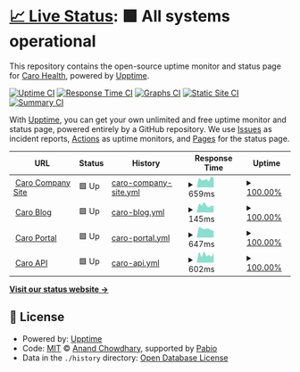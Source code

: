 # [📈 Live Status](https://caro-health.github.io/upptime): <!--live status--> **🟩 All systems operational**

This repository contains the open-source uptime monitor and status page for [Caro Health](https://www.caro.health/), powered by [Upptime](https://github.com/upptime/upptime).

[![Uptime CI](https://github.com/caro-health/upptime/workflows/Uptime%20CI/badge.svg)](https://github.com/caro-health/upptime/actions?query=workflow%3A%22Uptime+CI%22)
[![Response Time CI](https://github.com/caro-health/upptime/workflows/Response%20Time%20CI/badge.svg)](https://github.com/caro-health/upptime/actions?query=workflow%3A%22Response+Time+CI%22)
[![Graphs CI](https://github.com/caro-health/upptime/workflows/Graphs%20CI/badge.svg)](https://github.com/caro-health/upptime/actions?query=workflow%3A%22Graphs+CI%22)
[![Static Site CI](https://github.com/caro-health/upptime/workflows/Static%20Site%20CI/badge.svg)](https://github.com/caro-health/upptime/actions?query=workflow%3A%22Static+Site+CI%22)
[![Summary CI](https://github.com/caro-health/upptime/workflows/Summary%20CI/badge.svg)](https://github.com/caro-health/upptime/actions?query=workflow%3A%22Summary+CI%22)

With [Upptime](https://upptime.js.org), you can get your own unlimited and free uptime monitor and status page, powered entirely by a GitHub repository. We use [Issues](https://github.com/caro-health/upptime/issues) as incident reports, [Actions](https://github.com/caro-health/upptime/actions) as uptime monitors, and [Pages](https://caro-health.github.io/upptime) for the status page.

<!--start: status pages-->
<!-- This summary is generated by Upptime (https://github.com/upptime/upptime) -->
<!-- Do not edit this manually, your changes will be overwritten -->
<!-- prettier-ignore -->
| URL | Status | History | Response Time | Uptime |
| --- | ------ | ------- | ------------- | ------ |
| <img alt="" src="https://icons.duckduckgo.com/ip3/caro.health.ico" height="13"> [Caro Company Site](https://caro.health) | 🟩 Up | [caro-company-site.yml](https://github.com/caro-health/upptime/commits/HEAD/history/caro-company-site.yml) | <details><summary><img alt="Response time graph" src="./graphs/caro-company-site/response-time-week.png" height="20"> 659ms</summary><br><a href="https://caro-health.github.io/upptime/history/caro-company-site"><img alt="Response time 798" src="https://img.shields.io/endpoint?url=https%3A%2F%2Fraw.githubusercontent.com%2Fcaro-health%2Fupptime%2FHEAD%2Fapi%2Fcaro-company-site%2Fresponse-time.json"></a><br><a href="https://caro-health.github.io/upptime/history/caro-company-site"><img alt="24-hour response time 806" src="https://img.shields.io/endpoint?url=https%3A%2F%2Fraw.githubusercontent.com%2Fcaro-health%2Fupptime%2FHEAD%2Fapi%2Fcaro-company-site%2Fresponse-time-day.json"></a><br><a href="https://caro-health.github.io/upptime/history/caro-company-site"><img alt="7-day response time 659" src="https://img.shields.io/endpoint?url=https%3A%2F%2Fraw.githubusercontent.com%2Fcaro-health%2Fupptime%2FHEAD%2Fapi%2Fcaro-company-site%2Fresponse-time-week.json"></a><br><a href="https://caro-health.github.io/upptime/history/caro-company-site"><img alt="30-day response time 893" src="https://img.shields.io/endpoint?url=https%3A%2F%2Fraw.githubusercontent.com%2Fcaro-health%2Fupptime%2FHEAD%2Fapi%2Fcaro-company-site%2Fresponse-time-month.json"></a><br><a href="https://caro-health.github.io/upptime/history/caro-company-site"><img alt="1-year response time 820" src="https://img.shields.io/endpoint?url=https%3A%2F%2Fraw.githubusercontent.com%2Fcaro-health%2Fupptime%2FHEAD%2Fapi%2Fcaro-company-site%2Fresponse-time-year.json"></a></details> | <details><summary><a href="https://caro-health.github.io/upptime/history/caro-company-site">100.00%</a></summary><a href="https://caro-health.github.io/upptime/history/caro-company-site"><img alt="All-time uptime 99.86%" src="https://img.shields.io/endpoint?url=https%3A%2F%2Fraw.githubusercontent.com%2Fcaro-health%2Fupptime%2FHEAD%2Fapi%2Fcaro-company-site%2Fuptime.json"></a><br><a href="https://caro-health.github.io/upptime/history/caro-company-site"><img alt="24-hour uptime 100.00%" src="https://img.shields.io/endpoint?url=https%3A%2F%2Fraw.githubusercontent.com%2Fcaro-health%2Fupptime%2FHEAD%2Fapi%2Fcaro-company-site%2Fuptime-day.json"></a><br><a href="https://caro-health.github.io/upptime/history/caro-company-site"><img alt="7-day uptime 100.00%" src="https://img.shields.io/endpoint?url=https%3A%2F%2Fraw.githubusercontent.com%2Fcaro-health%2Fupptime%2FHEAD%2Fapi%2Fcaro-company-site%2Fuptime-week.json"></a><br><a href="https://caro-health.github.io/upptime/history/caro-company-site"><img alt="30-day uptime 100.00%" src="https://img.shields.io/endpoint?url=https%3A%2F%2Fraw.githubusercontent.com%2Fcaro-health%2Fupptime%2FHEAD%2Fapi%2Fcaro-company-site%2Fuptime-month.json"></a><br><a href="https://caro-health.github.io/upptime/history/caro-company-site"><img alt="1-year uptime 100.00%" src="https://img.shields.io/endpoint?url=https%3A%2F%2Fraw.githubusercontent.com%2Fcaro-health%2Fupptime%2FHEAD%2Fapi%2Fcaro-company-site%2Fuptime-year.json"></a></details>
| <img alt="" src="https://icons.duckduckgo.com/ip3/www.caro.health.ico" height="13"> [Caro Blog](https://www.caro.health/blog) | 🟩 Up | [caro-blog.yml](https://github.com/caro-health/upptime/commits/HEAD/history/caro-blog.yml) | <details><summary><img alt="Response time graph" src="./graphs/caro-blog/response-time-week.png" height="20"> 145ms</summary><br><a href="https://caro-health.github.io/upptime/history/caro-blog"><img alt="Response time 446" src="https://img.shields.io/endpoint?url=https%3A%2F%2Fraw.githubusercontent.com%2Fcaro-health%2Fupptime%2FHEAD%2Fapi%2Fcaro-blog%2Fresponse-time.json"></a><br><a href="https://caro-health.github.io/upptime/history/caro-blog"><img alt="24-hour response time 92" src="https://img.shields.io/endpoint?url=https%3A%2F%2Fraw.githubusercontent.com%2Fcaro-health%2Fupptime%2FHEAD%2Fapi%2Fcaro-blog%2Fresponse-time-day.json"></a><br><a href="https://caro-health.github.io/upptime/history/caro-blog"><img alt="7-day response time 145" src="https://img.shields.io/endpoint?url=https%3A%2F%2Fraw.githubusercontent.com%2Fcaro-health%2Fupptime%2FHEAD%2Fapi%2Fcaro-blog%2Fresponse-time-week.json"></a><br><a href="https://caro-health.github.io/upptime/history/caro-blog"><img alt="30-day response time 158" src="https://img.shields.io/endpoint?url=https%3A%2F%2Fraw.githubusercontent.com%2Fcaro-health%2Fupptime%2FHEAD%2Fapi%2Fcaro-blog%2Fresponse-time-month.json"></a><br><a href="https://caro-health.github.io/upptime/history/caro-blog"><img alt="1-year response time 432" src="https://img.shields.io/endpoint?url=https%3A%2F%2Fraw.githubusercontent.com%2Fcaro-health%2Fupptime%2FHEAD%2Fapi%2Fcaro-blog%2Fresponse-time-year.json"></a></details> | <details><summary><a href="https://caro-health.github.io/upptime/history/caro-blog">100.00%</a></summary><a href="https://caro-health.github.io/upptime/history/caro-blog"><img alt="All-time uptime 88.71%" src="https://img.shields.io/endpoint?url=https%3A%2F%2Fraw.githubusercontent.com%2Fcaro-health%2Fupptime%2FHEAD%2Fapi%2Fcaro-blog%2Fuptime.json"></a><br><a href="https://caro-health.github.io/upptime/history/caro-blog"><img alt="24-hour uptime 100.00%" src="https://img.shields.io/endpoint?url=https%3A%2F%2Fraw.githubusercontent.com%2Fcaro-health%2Fupptime%2FHEAD%2Fapi%2Fcaro-blog%2Fuptime-day.json"></a><br><a href="https://caro-health.github.io/upptime/history/caro-blog"><img alt="7-day uptime 100.00%" src="https://img.shields.io/endpoint?url=https%3A%2F%2Fraw.githubusercontent.com%2Fcaro-health%2Fupptime%2FHEAD%2Fapi%2Fcaro-blog%2Fuptime-week.json"></a><br><a href="https://caro-health.github.io/upptime/history/caro-blog"><img alt="30-day uptime 100.00%" src="https://img.shields.io/endpoint?url=https%3A%2F%2Fraw.githubusercontent.com%2Fcaro-health%2Fupptime%2FHEAD%2Fapi%2Fcaro-blog%2Fuptime-month.json"></a><br><a href="https://caro-health.github.io/upptime/history/caro-blog"><img alt="1-year uptime 80.20%" src="https://img.shields.io/endpoint?url=https%3A%2F%2Fraw.githubusercontent.com%2Fcaro-health%2Fupptime%2FHEAD%2Fapi%2Fcaro-blog%2Fuptime-year.json"></a></details>
| <img alt="" src="https://icons.duckduckgo.com/ip3/caroclinic.caro.health.ico" height="13"> [Caro Portal](https://caroclinic.caro.health) | 🟩 Up | [caro-portal.yml](https://github.com/caro-health/upptime/commits/HEAD/history/caro-portal.yml) | <details><summary><img alt="Response time graph" src="./graphs/caro-portal/response-time-week.png" height="20"> 647ms</summary><br><a href="https://caro-health.github.io/upptime/history/caro-portal"><img alt="Response time 690" src="https://img.shields.io/endpoint?url=https%3A%2F%2Fraw.githubusercontent.com%2Fcaro-health%2Fupptime%2FHEAD%2Fapi%2Fcaro-portal%2Fresponse-time.json"></a><br><a href="https://caro-health.github.io/upptime/history/caro-portal"><img alt="24-hour response time 610" src="https://img.shields.io/endpoint?url=https%3A%2F%2Fraw.githubusercontent.com%2Fcaro-health%2Fupptime%2FHEAD%2Fapi%2Fcaro-portal%2Fresponse-time-day.json"></a><br><a href="https://caro-health.github.io/upptime/history/caro-portal"><img alt="7-day response time 647" src="https://img.shields.io/endpoint?url=https%3A%2F%2Fraw.githubusercontent.com%2Fcaro-health%2Fupptime%2FHEAD%2Fapi%2Fcaro-portal%2Fresponse-time-week.json"></a><br><a href="https://caro-health.github.io/upptime/history/caro-portal"><img alt="30-day response time 745" src="https://img.shields.io/endpoint?url=https%3A%2F%2Fraw.githubusercontent.com%2Fcaro-health%2Fupptime%2FHEAD%2Fapi%2Fcaro-portal%2Fresponse-time-month.json"></a><br><a href="https://caro-health.github.io/upptime/history/caro-portal"><img alt="1-year response time 693" src="https://img.shields.io/endpoint?url=https%3A%2F%2Fraw.githubusercontent.com%2Fcaro-health%2Fupptime%2FHEAD%2Fapi%2Fcaro-portal%2Fresponse-time-year.json"></a></details> | <details><summary><a href="https://caro-health.github.io/upptime/history/caro-portal">100.00%</a></summary><a href="https://caro-health.github.io/upptime/history/caro-portal"><img alt="All-time uptime 100.00%" src="https://img.shields.io/endpoint?url=https%3A%2F%2Fraw.githubusercontent.com%2Fcaro-health%2Fupptime%2FHEAD%2Fapi%2Fcaro-portal%2Fuptime.json"></a><br><a href="https://caro-health.github.io/upptime/history/caro-portal"><img alt="24-hour uptime 100.00%" src="https://img.shields.io/endpoint?url=https%3A%2F%2Fraw.githubusercontent.com%2Fcaro-health%2Fupptime%2FHEAD%2Fapi%2Fcaro-portal%2Fuptime-day.json"></a><br><a href="https://caro-health.github.io/upptime/history/caro-portal"><img alt="7-day uptime 100.00%" src="https://img.shields.io/endpoint?url=https%3A%2F%2Fraw.githubusercontent.com%2Fcaro-health%2Fupptime%2FHEAD%2Fapi%2Fcaro-portal%2Fuptime-week.json"></a><br><a href="https://caro-health.github.io/upptime/history/caro-portal"><img alt="30-day uptime 100.00%" src="https://img.shields.io/endpoint?url=https%3A%2F%2Fraw.githubusercontent.com%2Fcaro-health%2Fupptime%2FHEAD%2Fapi%2Fcaro-portal%2Fuptime-month.json"></a><br><a href="https://caro-health.github.io/upptime/history/caro-portal"><img alt="1-year uptime 100.00%" src="https://img.shields.io/endpoint?url=https%3A%2F%2Fraw.githubusercontent.com%2Fcaro-health%2Fupptime%2FHEAD%2Fapi%2Fcaro-portal%2Fuptime-year.json"></a></details>
| <img alt="" src="https://icons.duckduckgo.com/ip3/vjtbsbd4htmgs3z6qtxpmy72z40ddkae.lambda-url.eu-west-1.on.aws.ico" height="13"> [Caro API](https://vjtbsbd4htmgs3z6qtxpmy72z40ddkae.lambda-url.eu-west-1.on.aws/api/status) | 🟩 Up | [caro-api.yml](https://github.com/caro-health/upptime/commits/HEAD/history/caro-api.yml) | <details><summary><img alt="Response time graph" src="./graphs/caro-api/response-time-week.png" height="20"> 602ms</summary><br><a href="https://caro-health.github.io/upptime/history/caro-api"><img alt="Response time 560" src="https://img.shields.io/endpoint?url=https%3A%2F%2Fraw.githubusercontent.com%2Fcaro-health%2Fupptime%2FHEAD%2Fapi%2Fcaro-api%2Fresponse-time.json"></a><br><a href="https://caro-health.github.io/upptime/history/caro-api"><img alt="24-hour response time 530" src="https://img.shields.io/endpoint?url=https%3A%2F%2Fraw.githubusercontent.com%2Fcaro-health%2Fupptime%2FHEAD%2Fapi%2Fcaro-api%2Fresponse-time-day.json"></a><br><a href="https://caro-health.github.io/upptime/history/caro-api"><img alt="7-day response time 602" src="https://img.shields.io/endpoint?url=https%3A%2F%2Fraw.githubusercontent.com%2Fcaro-health%2Fupptime%2FHEAD%2Fapi%2Fcaro-api%2Fresponse-time-week.json"></a><br><a href="https://caro-health.github.io/upptime/history/caro-api"><img alt="30-day response time 635" src="https://img.shields.io/endpoint?url=https%3A%2F%2Fraw.githubusercontent.com%2Fcaro-health%2Fupptime%2FHEAD%2Fapi%2Fcaro-api%2Fresponse-time-month.json"></a><br><a href="https://caro-health.github.io/upptime/history/caro-api"><img alt="1-year response time 552" src="https://img.shields.io/endpoint?url=https%3A%2F%2Fraw.githubusercontent.com%2Fcaro-health%2Fupptime%2FHEAD%2Fapi%2Fcaro-api%2Fresponse-time-year.json"></a></details> | <details><summary><a href="https://caro-health.github.io/upptime/history/caro-api">100.00%</a></summary><a href="https://caro-health.github.io/upptime/history/caro-api"><img alt="All-time uptime 100.00%" src="https://img.shields.io/endpoint?url=https%3A%2F%2Fraw.githubusercontent.com%2Fcaro-health%2Fupptime%2FHEAD%2Fapi%2Fcaro-api%2Fuptime.json"></a><br><a href="https://caro-health.github.io/upptime/history/caro-api"><img alt="24-hour uptime 100.00%" src="https://img.shields.io/endpoint?url=https%3A%2F%2Fraw.githubusercontent.com%2Fcaro-health%2Fupptime%2FHEAD%2Fapi%2Fcaro-api%2Fuptime-day.json"></a><br><a href="https://caro-health.github.io/upptime/history/caro-api"><img alt="7-day uptime 100.00%" src="https://img.shields.io/endpoint?url=https%3A%2F%2Fraw.githubusercontent.com%2Fcaro-health%2Fupptime%2FHEAD%2Fapi%2Fcaro-api%2Fuptime-week.json"></a><br><a href="https://caro-health.github.io/upptime/history/caro-api"><img alt="30-day uptime 100.00%" src="https://img.shields.io/endpoint?url=https%3A%2F%2Fraw.githubusercontent.com%2Fcaro-health%2Fupptime%2FHEAD%2Fapi%2Fcaro-api%2Fuptime-month.json"></a><br><a href="https://caro-health.github.io/upptime/history/caro-api"><img alt="1-year uptime 100.00%" src="https://img.shields.io/endpoint?url=https%3A%2F%2Fraw.githubusercontent.com%2Fcaro-health%2Fupptime%2FHEAD%2Fapi%2Fcaro-api%2Fuptime-year.json"></a></details>

<!--end: status pages-->

[**Visit our status website →**](https://caro-health.github.io/upptime)

## 📄 License

- Powered by: [Upptime](https://github.com/upptime/upptime)
- Code: [MIT](./LICENSE) © [Anand Chowdhary](https://anandchowdhary.com), supported by [Pabio](https://pabio.com)
- Data in the `./history` directory: [Open Database License](https://opendatacommons.org/licenses/odbl/1-0/)
